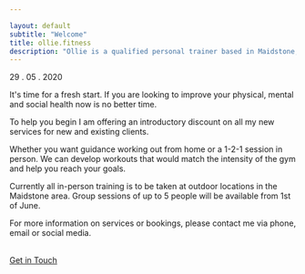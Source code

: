 ```yaml
---

layout: default
subtitle: "Welcome"
title: ollie.fitness
description: "Ollie is a qualified personal trainer based in Maidstone, Kent. He offers online coaching, 1-2-1 personal training and group workouts to help his clients conquer their fitness dreams."
---
```

<p>29 . 05 . 2020</p>

It's time for a fresh start. If you are looking to improve your physical, mental and social health now is no better time.

To help you begin I am offering an introductory discount on all my new services for new and existing clients.

Whether you want guidance working out from home or a 1-2-1 session in person. We can develop workouts that would match the intensity of the gym and help you reach your goals.

Currently all in-person training is to be taken at outdoor locations in the Maidstone area. Group sessions of up to 5 people will be available from 1st of June.

For more information on services or bookings, please contact me via phone, email or social media.

<br>
<a class="intouch" href="/contact">Get in Touch</a>